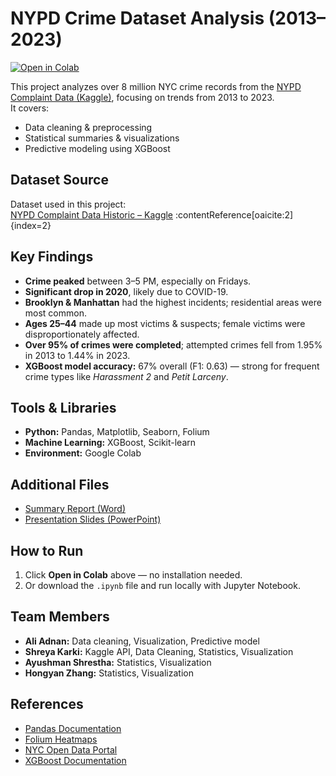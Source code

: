 # NYPD Crime Dataset Analysis (2013–2023)

[![Open in Colab](https://colab.research.google.com/assets/colab-badge.svg)](https://colab.research.google.com/github/shreyakarki71/nypd-crime-dataset-analysis-/blob/main/Final_Python_Group_assignment.ipynb)

This project analyzes over 8 million NYC crime records from the [NYPD Complaint Data (Kaggle)](YOUR_KAGGLE_LINK), focusing on trends from 2013 to 2023.  
It covers:
- Data cleaning & preprocessing
- Statistical summaries & visualizations
- Predictive modeling using XGBoost

## Dataset Source  
Dataset used in this project:  
[NYPD Complaint Data Historic – Kaggle](https://www.kaggle.com/datasets/aniket0712/nypd-complaint-data-historic) :contentReference[oaicite:2]{index=2}

## Key Findings
- **Crime peaked** between 3–5 PM, especially on Fridays.  
- **Significant drop in 2020**, likely due to COVID-19.  
- **Brooklyn & Manhattan** had the highest incidents; residential areas were most common.  
- **Ages 25–44** made up most victims & suspects; female victims were disproportionately affected.  
- **Over 95% of crimes were completed**; attempted crimes fell from 1.95% in 2013 to 1.44% in 2023.  
- **XGBoost model accuracy:** 67% overall (F1: 0.63) — strong for frequent crime types like *Harassment 2* and *Petit Larceny*.  


## Tools & Libraries
- **Python:** Pandas, Matplotlib, Seaborn, Folium  
- **Machine Learning:** XGBoost, Scikit-learn  
- **Environment:** Google Colab  


## Additional Files
- [Summary Report (Word)](Summary_Report.docx)  
- [Presentation Slides (PowerPoint)](Crime_Analysis_Presentation.pptx)  


## How to Run
1. Click **Open in Colab** above — no installation needed.  
2. Or download the `.ipynb` file and run locally with Jupyter Notebook.


## Team Members
- **Ali Adnan:** Data cleaning, Visualization, Predictive model  
- **Shreya Karki:** Kaggle API, Data Cleaning, Statistics, Visualization  
- **Ayushman Shrestha:** Statistics, Visualization  
- **Hongyan Zhang:** Statistics, Visualization  

## References
- [Pandas Documentation](https://pandas.pydata.org/docs/)  
- [Folium Heatmaps](https://python-visualization.github.io/folium/)  
- [NYC Open Data Portal](https://opendata.cityofnewyork.us/)  
- [XGBoost Documentation](https://xgboost.readthedocs.io/)  




